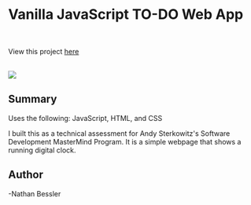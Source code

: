 # Vanilla JavaScript TO-DO Web App

<br>

View this project [here](https://natebess.github.io/Todo-Project/)

<br>

<image src="TO-DO-APP.png">

## Summary

Uses the following: JavaScript, HTML, and CSS

I built this as a technical assessment for Andy Sterkowitz's Software Development MasterMind Program.
It is a simple webpage that shows a running digital clock.

## Author

-Nathan Bessler
